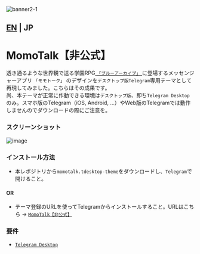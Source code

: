 ![banner2-1](https://user-images.githubusercontent.com/118981482/237046118-ac4ad0bc-3c06-47e6-b946-dab99c827a3c.png)
## [EN](github.com/makipom/MomoTalk-Telegram/README.md) | JP
# MomoTalk【非公式】
透き通るような世界観で送る学園RPG[ `「ブルーアーカイブ」` ](https://ja.wikipedia.org/wiki/ブルーアーカイブ)に登場するメッセンジャーアプリ `「モモトーク」` のデザインを`デスクトップ版Telegram`専用テーマとして再現してみました。こちらはその成果です。     
尚、本テーマが正常に作動できる環境は`デスクトップ版`、即ち`Telegram Desktop`のみ。スマホ版のTelegram（iOS, Android, …）やWeb版のTelegramでは動作しませんのでダウンロードの際にご注意を。    

### スクリーンショット
![image](https://user-images.githubusercontent.com/118981482/236991702-41fd9b5e-2a31-4913-a1c1-621fafbd6e26.png) 

### インストール方法    
* 本レポジトリから`momotalk.tdesktop-theme`をダウンロードし、`Telegram`で開けること。
#### OR     
* テーマ登録のURLを使ってTelegramからインストールすること。URLはこちら → [`MomoTalk【非公式】`](https://t.me/addtheme/momotalk)

### 要件
* [`Telegram Desktop`](https://hithub.com/telegramdesktop/tdesktop)
